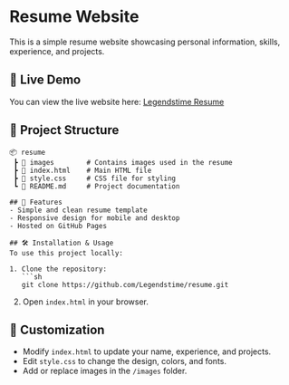 # Resume Website

This is a simple resume website showcasing personal information, skills, experience, and projects.

## 🚀 Live Demo
You can view the live website here: [Legendstime Resume](https://legendstime.github.io/resume/)

## 📂 Project Structure
```
📦 resume
 ┣ 📂 images        # Contains images used in the resume
 ┣ 📜 index.html    # Main HTML file
 ┣ 📜 style.css     # CSS file for styling
 ┗ 📜 README.md     # Project documentation

## 📖 Features
- Simple and clean resume template
- Responsive design for mobile and desktop
- Hosted on GitHub Pages

## 🛠️ Installation & Usage
To use this project locally:

1. Clone the repository:
   ```sh
   git clone https://github.com/Legendstime/resume.git
   ```
2. Open `index.html` in your browser.

## 🎨 Customization
- Modify `index.html` to update your name, experience, and projects.
- Edit `style.css` to change the design, colors, and fonts.
- Add or replace images in the `/images` folder.
